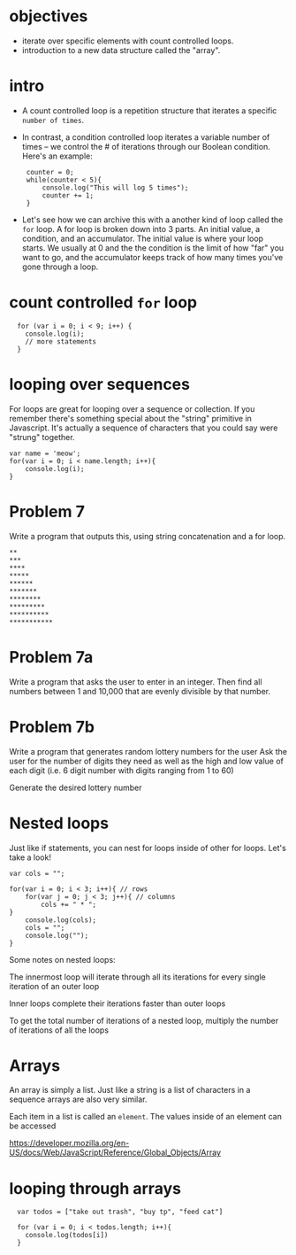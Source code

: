 # objectives

- iterate over specific elements with count controlled loops.
- introduction to a new data structure called the "array".

# intro

- A count controlled loop is a repetition structure that iterates a
specific `number of times`.

-  In contrast, a condition controlled loop iterates a variable number of times – we control the # of iterations through our Boolean condition. Here's an example:

		counter = 0;
    	while(counter < 5){
    		console.log("This will log 5 times");
    		counter += 1;
    	}

- Let's see how we can archive this with a another kind of loop called the `for` loop. A for loop is broken down into 3 parts. An initial value, a condition, and an accumulator. The initial value is where your loop starts. We usually at 0 and the the condition is the limit of how "far" you want to go, and the accumulator keeps track of how many times you've gone through a loop.



# count controlled `for` loop

      for (var i = 0; i < 9; i++) {
        console.log(i);
        // more statements
      }


# looping over sequences

For loops are great for looping over a sequence or collection. If you remember there's something special about the "string" primitive in Javascript. It's actually a sequence of characters that you could say were "strung" together.

	var name = 'meow';
	for(var i = 0; i < name.length; i++){
		console.log(i);
	}  

# Problem 7

Write a program that outputs this, using string concatenation and a for loop.


	**
	***
	****
	*****
	******
	*******
	********
	*********
	**********
	***********

# Problem 7a

Write a program that asks the user to enter in an integer.
Then find all numbers between 1 and 10,000 that are evenly divisible by that number.


# Problem 7b

Write a program that generates random lottery numbers for the user
Ask the user for the number of digits they need as well as the high and low value of each digit (i.e. 6 digit number with digits ranging from 1 to 60)

Generate the desired lottery number

# Nested loops

Just like if statements, you can nest for loops inside of other for loops. Let's take a look!

	var cols = "";

	for(var i = 0; i < 3; i++){ // rows
    	for(var j = 0; j < 3; j++){ // columns
        	cols += " * ";
    }
    	console.log(cols);
    	cols = "";
    	console.log("");
	}

Some notes on nested loops:

The innermost loop will iterate through all its iterations for every single iteration of an outer loop

Inner loops complete their iterations faster than outer loops

To get the total number of iterations of a nested loop, multiply the number of iterations of all the loops


# Arrays

An array is simply a list. Just like a string is a list of characters in a sequence arrays are also very similar.

Each item in a list is called an 	`element`. The values inside of an element can be accessed


https://developer.mozilla.org/en-US/docs/Web/JavaScript/Reference/Global_Objects/Array

# looping through arrays

      var todos = ["take out trash", "buy tp", "feed cat"]

      for (var i = 0; i < todos.length; i++){
        console.log(todos[i])
      }
